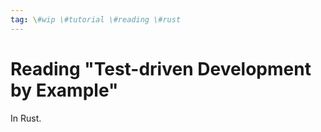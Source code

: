 ```yaml
---
tag: \#wip \#tutorial \#reading \#rust
---
```


# Reading "Test-driven Development by Example"

In Rust.
